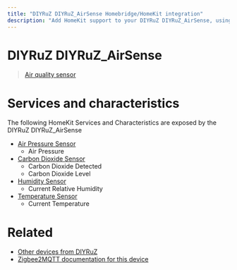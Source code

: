 ```yaml
---
title: "DIYRuZ DIYRuZ_AirSense Homebridge/HomeKit integration"
description: "Add HomeKit support to your DIYRuZ DIYRuZ_AirSense, using Homebridge, Zigbee2MQTT and homebridge-z2m."
---
```

<!---
This file has been GENERATED using src/docgen/docgen.ts
DO NOT EDIT THIS FILE MANUALLY!
-->
# DIYRuZ DIYRuZ_AirSense
> [Air quality sensor](https://modkam.ru/?p=1715)


# Services and characteristics
The following HomeKit Services and Characteristics are exposed by
the DIYRuZ DIYRuZ_AirSense

* [Air Pressure Sensor](../../sensors.md)
  * Air Pressure
* [Carbon Dioxide Sensor](../../sensors.md)
  * Carbon Dioxide Detected
  * Carbon Dioxide Level
* [Humidity Sensor](../../sensors.md)
  * Current Relative Humidity
* [Temperature Sensor](../../sensors.md)
  * Current Temperature


# Related
* [Other devices from DIYRuZ](../index.md#diyruz)
* [Zigbee2MQTT documentation for this device](https://www.zigbee2mqtt.io/devices/DIYRuZ_AirSense.html)